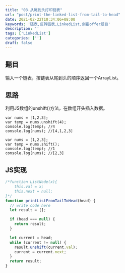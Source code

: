 ```yaml
---
title: "03.从尾到头打印链表"
url: "post/print-the-linked-list-from-tail-to-head"
date: 2021-02-22T10:34:06+08:00
keywords: '链表,反转链表,LinkedList,剑指offer题目'
description: ''
tags: ['LinkedList']
categories: ['']
draft: false
---
```


## 题目

输入一个链表，按链表从尾到头的顺序返回一个ArrayList。

## 思路

利用JS数组的unshift()方法，在数组开头插入数据。

```
var nums = [1,2,3];
var temp = nums.unshift(4);
console.log(temp); //4
console.log(nums); //[4,1,2,3]

var nums = [1,2,3];
var temp = nums.shift(); 
console.log(temp); //1
console.log(nums); //[2,3]
```

## JS实现

```javascript
/*function ListNode(x){
    this.val = x;
    this.next = null;
}*/
function printListFromTailToHead(head) {
  // write code here
  let result = [];

  if (head === null) {
    return result;
  }

  let current = head;
  while (current != null) {
    result.unshift(current.val);
    current = current.next;
  }
  return result;
}
```
